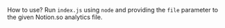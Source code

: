 How to use?
Run `index.js` using `node` and providing the `file` parameter to the given Notion.so analytics file.